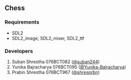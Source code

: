 ## Chess

### Requirements
* SDL2
* SDL2_image, SDL2_mixer, SDL2_ttf

### Developers
1. Suban Shrestha 076BCT082 ([@suban244](https://github.com/suban244))
2. Yunika Bajracharya 076BCT095 ([@Yunika-Bajracharya](https://github.com/Yunika-Bajracharya))
3. Prabin Shrestha 076BCT967 ([@shresprbn](https://github.com/shresprbn))